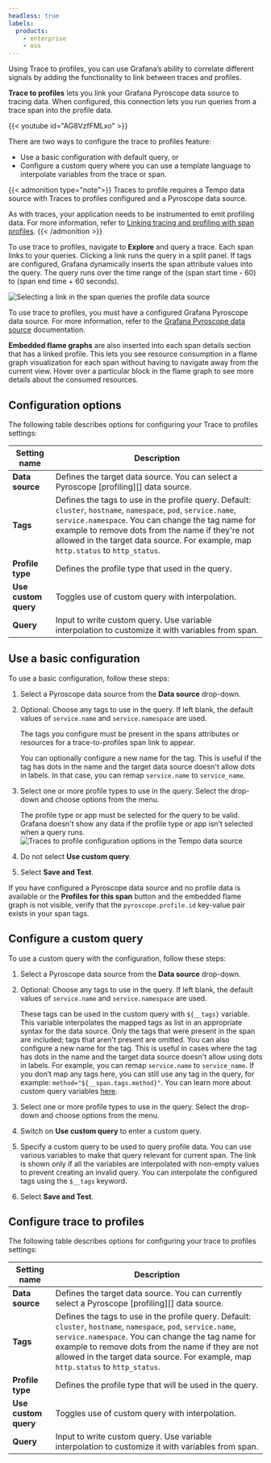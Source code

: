 ```yaml
---
headless: true
labels:
  products:
    - enterprise
    - oss
---
```


[//]: # 'This file documents the Traces to profile configure and usage for the Tempo data source.'
[//]: # 'This shared file is included in these locations:'
[//]: # '/grafana/docs/sources/datasources/tempo/configure-tempo-data-source.md'
[//]: # '/website/docs/grafana-cloud/data-configuration/traces/traces-query-editor.md'
[//]: #
[//]: # 'If you make changes to this file, verify that the meaning and content are not changed in any place where the file is included.'
[//]: # 'Any links should be fully qualified and not relative: /docs/grafana/ instead of ../grafana/.'

<!-- # Trace to profiles  -->

Using Trace to profiles, you can use Grafana’s ability to correlate different signals by adding the functionality to link between traces and profiles.

**Trace to profiles** lets you link your Grafana Pyroscope data source to tracing data.
When configured, this connection lets you run queries from a trace span into the profile data.

{{< youtube id="AG8VzfFMLxo" >}}

There are two ways to configure the trace to profiles feature:

- Use a basic configuration with default query, or
- Configure a custom query where you can use a template language to interpolate variables from the trace or span.

{{< admonition type="note">}}
Traces to profile requires a Tempo data source with Traces to profiles configured and a Pyroscope data source.

As with traces, your application needs to be instrumented to emit profiling data. For more information, refer to [Linking tracing and profiling with span profiles](/docs/pyroscope/<PYROSCOPE_VERSION>/configure-client/trace-span-profiles/).
{{< /admonition >}}

To use trace to profiles, navigate to **Explore** and query a trace.
Each span links to your queries. Clicking a link runs the query in a split panel.
If tags are configured, Grafana dynamically inserts the span attribute values into the query.
The query runs over the time range of the (span start time - 60) to (span end time + 60 seconds).

![Selecting a link in the span queries the profile data source](/media/docs/tempo/profiles/tempo-trace-to-profile.png)

To use trace to profiles, you must have a configured Grafana Pyroscope data source.
For more information, refer to the [Grafana Pyroscope data source](/docs/grafana/<GRAFANA_VERSION>/datasources/grafana-pyroscope/) documentation.

**Embedded flame graphs** are also inserted into each span details section that has a linked profile.
This lets you see resource consumption in a flame graph visualization for each span without having to navigate away from the current view.
Hover over a particular block in the flame graph to see more details about the consumed resources.

## Configuration options

The following table describes options for configuring your Trace to profiles settings:

| Setting name         | Description                                                                                                                                                                                                                                                                                                    |
| -------------------- | -------------------------------------------------------------------------------------------------------------------------------------------------------------------------------------------------------------------------------------------------------------------------------------------------------------- |
| **Data source**      | Defines the target data source. You can select a Pyroscope [profiling\][] data source.                                                                                                                                                                                                                         |
| **Tags**             | Defines the tags to use in the profile query. Default: `cluster`, `hostname`, `namespace`, `pod`, `service.name`, `service.namespace`. You can change the tag name for example to remove dots from the name if they're not allowed in the target data source. For example, map `http.status` to `http_status`. |
| **Profile type**     | Defines the profile type that used in the query.                                                                                                                                                                                                                                                               |
| **Use custom query** | Toggles use of custom query with interpolation.                                                                                                                                                                                                                                                                |
| **Query**            | Input to write custom query. Use variable interpolation to customize it with variables from span.                                                                                                                                                                                                              |

## Use a basic configuration

To use a basic configuration, follow these steps:

1. Select a Pyroscope data source from the **Data source** drop-down.
1. Optional: Choose any tags to use in the query. If left blank, the default values of `service.name` and `service.namespace` are used.

   The tags you configure must be present in the spans attributes or resources for a trace-to-profiles span link to appear.

   You can optionally configure a new name for the tag. This is useful if the tag has dots in the name and the target data source doesn't allow dots in labels. In that case, you can remap `service.name` to `service_name`.

1. Select one or more profile types to use in the query. Select the drop-down and choose options from the menu.

   The profile type or app must be selected for the query to be valid. Grafana doesn't show any data if the profile type or app isn’t selected when a query runs.
   ![Traces to profile configuration options in the Tempo data source](/media/docs/tempo/profiles/Tempo-data-source-profiles-Settings.png)

1. Do not select **Use custom query**.
1. Select **Save and Test**.

If you have configured a Pyroscope data source and no profile data is available or the **Profiles for this span** button and the embedded flame graph is not visible, verify that the `pyroscope.profile.id` key-value pair exists in your span tags.

## Configure a custom query

To use a custom query with the configuration, follow these steps:

1. Select a Pyroscope data source from the **Data source** drop-down.
1. Optional: Choose any tags to use in the query. If left blank, the default values of `service.name` and `service.namespace` are used.

   These tags can be used in the custom query with `${__tags}` variable. This variable interpolates the mapped tags as list in an appropriate syntax for the data source. Only the tags that were present in the span are included; tags that aren't present are omitted. You can also configure a new name for the tag. This is useful in cases where the tag has dots in the name and the target data source doesn't allow using dots in labels. For example, you can remap `service.name` to `service_name`. If you don’t map any tags here, you can still use any tag in the query, for example: `method="${__span.tags.method}"`. You can learn more about custom query variables [here](/docs/grafana/<GRAFANA_VERSION>/datasources/tempo/configure-tempo-data-source/#custom-query-variables).

1. Select one or more profile types to use in the query. Select the drop-down and choose options from the menu.
1. Switch on **Use custom query** to enter a custom query.
1. Specify a custom query to be used to query profile data. You can use various variables to make that query relevant for current span. The link is shown only if all the variables are interpolated with non-empty values to prevent creating an invalid query. You can interpolate the configured tags using the `$__tags` keyword.
1. Select **Save and Test**.

## Configure trace to profiles

The following table describes options for configuring your trace to profiles settings:

| Setting name         | Description                                                                                                                                                                                                                                                                                                     |
| -------------------- | --------------------------------------------------------------------------------------------------------------------------------------------------------------------------------------------------------------------------------------------------------------------------------------------------------------- |
| **Data source**      | Defines the target data source. You can currently select a Pyroscope [profiling\][] data source.                                                                                                                                                                                                                |
| **Tags**             | Defines the tags to use in the profile query. Default: `cluster`, `hostname`, `namespace`, `pod`, `service.name`, `service.namespace`. You can change the tag name for example to remove dots from the name if they are not allowed in the target data source. For example, map `http.status` to `http_status`. |
| **Profile type**     | Defines the profile type that will be used in the query.                                                                                                                                                                                                                                                        |
| **Use custom query** | Toggles use of custom query with interpolation.                                                                                                                                                                                                                                                                 |
| **Query**            | Input to write custom query. Use variable interpolation to customize it with variables from span.                                                                                                                                                                                                               |
